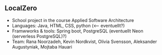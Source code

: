 ## LocalZero ##

- School project in the course Applied Software Architecture
- Languages: Java, HTML, CSS, python (<-- eventuellt?) 
- Framwworks & tools: Spring boot, PostgreSQL (eventuellt Neon (serverless PostgreSQL)?)
- Team: Rana Noorzadeh, Kevin Nordkvist, Olivia Svensson, Aleksander Augustyniak, Mojtaba Hauari
